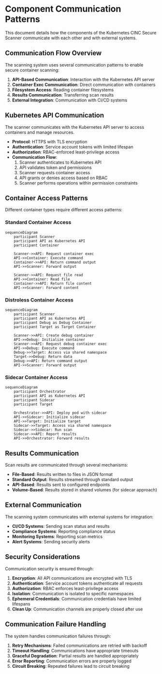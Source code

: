 # Component Communication Patterns

This document details how the components of the Kubernetes CINC Secure Scanner communicate with each other and with external systems.

## Communication Flow Overview

The scanning system uses several communication patterns to enable secure container scanning:

1. **API-Based Communication**: Interaction with the Kubernetes API server
2. **Container Exec Communication**: Direct communication with containers
3. **Filesystem Access**: Reading container filesystems
4. **Results Communication**: Transferring scan results
5. **External Integration**: Communication with CI/CD systems

## Kubernetes API Communication

The scanner communicates with the Kubernetes API server to access containers and manage resources.

- **Protocol**: HTTPS with TLS encryption
- **Authentication**: Service account tokens with limited lifespan
- **Authorization**: RBAC-enforced least-privilege access
- **Communication Flow**:
  1. Scanner authenticates to Kubernetes API
  2. API validates token and permissions
  3. Scanner requests container access
  4. API grants or denies access based on RBAC
  5. Scanner performs operations within permission constraints

## Container Access Patterns

Different container types require different access patterns:

### Standard Container Access

```mermaid
sequenceDiagram
    participant Scanner
    participant API as Kubernetes API
    participant Container
    
    Scanner->>API: Request container exec
    API->>Container: Execute command
    Container->>API: Return command output
    API->>Scanner: Forward output
    
    Scanner->>API: Request file read
    API->>Container: Read file
    Container->>API: Return file content
    API->>Scanner: Forward content
```

### Distroless Container Access

```mermaid
sequenceDiagram
    participant Scanner
    participant API as Kubernetes API
    participant Debug as Debug Container
    participant Target as Target Container
    
    Scanner->>API: Create debug container
    API->>Debug: Initialize container
    Scanner->>API: Request debug container exec
    API->>Debug: Execute command
    Debug->>Target: Access via shared namespace
    Target->>Debug: Return data
    Debug->>API: Return command output
    API->>Scanner: Forward output
```

### Sidecar Container Access

```mermaid
sequenceDiagram
    participant Orchestrator
    participant API as Kubernetes API
    participant Sidecar
    participant Target
    
    Orchestrator->>API: Deploy pod with sidecar
    API->>Sidecar: Initialize sidecar
    API->>Target: Initialize target
    Sidecar->>Target: Access via shared namespace
    Sidecar->>Sidecar: Run scan
    Sidecar->>API: Report results
    API->>Orchestrator: Forward results
```

## Results Communication

Scan results are communicated through several mechanisms:

- **File-Based**: Results written to files in JSON format
- **Standard Output**: Results streamed through standard output
- **API-Based**: Results sent to configured endpoints
- **Volume-Based**: Results stored in shared volumes (for sidecar approach)

## External Communication

The scanning system communicates with external systems for integration:

- **CI/CD Systems**: Sending scan status and results
- **Compliance Systems**: Reporting compliance status
- **Monitoring Systems**: Reporting scan metrics
- **Alert Systems**: Sending security alerts

## Security Considerations

Communication security is ensured through:

1. **Encryption**: All API communications are encrypted with TLS
2. **Authentication**: Service account tokens authenticate all requests
3. **Authorization**: RBAC enforces least-privilege access
4. **Isolation**: Communication is isolated to specific namespaces
5. **Ephemeral Credentials**: Communication credentials have limited lifespans
6. **Clean Up**: Communication channels are properly closed after use

## Communication Failure Handling

The system handles communication failures through:

1. **Retry Mechanisms**: Failed communications are retried with backoff
2. **Timeout Handling**: Communications have appropriate timeouts
3. **Graceful Degradation**: Partial results are handled appropriately
4. **Error Reporting**: Communication errors are properly logged
5. **Circuit Breaking**: Repeated failures lead to circuit breaking
